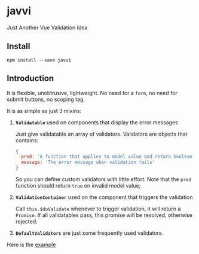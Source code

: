 # javvi
Just Another Vue Validation Idea

## Install

`npm install --save javvi`

## Introduction

It is flexible, unobtrusive, lightweight. No need for a `form`, no need for submit buttons, no scoping tag.

It is as simple as just 3 mixins:

1. **`Validatable`** used on components that display the error messages

    Just give validatable an array of validators.
    Validators are objects that contains:
    ```js
    {
      pred: 'A function that applies to model value and return boolean value',
      message: 'The error message when validation fails'
    }
    ```
    So you can define custom validators with little effort.
    Note that the `pred` function should return `true` on invalid model value;

1. **`ValidationContainer`** used on the component that triggers the validation

    Call `this.$doValidate` whenever to trigger validation, it will return a `Promise`. If all validatables pass, this promise will be resolved, otherwise rejected.

1. **`DefaultValidators`** are just some frequently used validators.

Here is the [example](http://www.webpackbin.com/41dHzpMJb)
